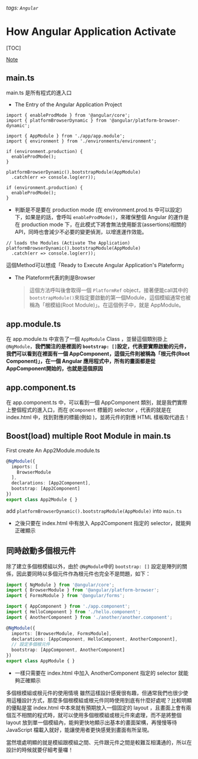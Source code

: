 ###### tags: `Angular`
# How Angular Application Activate
[TOC]


[Note](https://ithelp.ithome.com.tw/articles/10202823)
## main.ts
main.ts 是所有程式的進入口
- The Entry of the Angular Application Project
```typescript=
import { enableProdMode } from '@angular/core';
import { platformBrowserDynamic } from '@angular/platform-browser-dynamic';

import { AppModule } from './app/app.module';
import { environment } from './environments/environment';

if (environment.production) {
  enableProdMode();
}

platformBrowserDynamic().bootstrapModule(AppModule)
  .catch(err => console.log(err));
```

```typescript=
if (environment.production) {
  enableProdMode();
}
```
- 判斷是不是要在 production mode (在 environment.prod.ts 中可以設定)下，如果是的話，會呼叫 `enableProdMode()`，來確保整個 Angular 的運作是在 production mode 下，在此模式下將會無法使用斷言(assertions)相關的API，同時也會減少不必要的變更偵測，以增進運作效能。


```typescript=
// loads the Modules (Activate The Application)
platformBrowserDynamic().bootstrapModule(AppModule)
  .catch(err => console.log(err));
```
這個Method可以想成「Ready to Execute Angular Application's Plateform」
- The Plateform代表的則是Browser
    > 這個方法呼叫後會取得一個 `PlatformRef` object，接著便能call其中的` bootstrapModule()`來指定要啟動的第一個Module，這個模組通常也被稱為「根模組(Root Module)」。在這個例子中，就是 AppModule。

## app.module.ts
在 app.module.ts 中宣告了一個 `AppModule` Class ，並替這個類別掛上 `@NgModule`，**我們關注的是裡面的 `bootstrap: []`設定，代表要實際啟動的元件，我們可以看到在裡面有一個 AppComponent，這個元件則被稱為「根元件(Root Component)」，在一個 Angular 應用程式中，所有的畫面都是從AppComponent開始的，也就是這個原因**

## app.component.ts
在 app.component.ts 中，可以看到一個 AppComponent 類別，就是我們實際上整個程式的進入口，而在 `@Component` 標籤的 selector ，代表的就是在index.html 中，找到對應的標籤(例如 <app-root></app-root>)，並將元件的對應 HTML 樣板取代過去！



## Boost(load) multiple Root Module in main.ts 


First create An App2Module.module.ts
```typescript
@NgModule({
  imports: [
    BrowserModule
  ],
  declarations: [App2Component],
  bootstrap: [App2Component]
})
export class App2Module { }
```


add `platformBrowserDynamic().bootstrapModule(AppModule)` into `main.ts`
- 之後只要在 index.html 中有放入 App2Component 指定的 selector，就能夠正確顯示

## 同時啟動多個根元件
除了建立多個根模組以外，由於 `@NgModule`中的 `bootstrap: []` 設定是陣列的關係，因此要同時以多個元件作為根元件也完全不是問題，如下：
```typescript
import { NgModule } from '@angular/core';
import { BrowserModule } from '@angular/platform-browser';
import { FormsModule } from '@angular/forms';

import { AppComponent } from './app.component';
import { HelloComponent } from './hello.component';
import { AnotherComponent } from './another/another.component';

@NgModule({
  imports: [BrowserModule, FormsModule],
  declarations: [AppComponent, HelloComponent, AnotherComponent],
  // 設定多個根元件
  bootstrap: [AppComponent, AnotherComponent]
})
export class AppModule { }
```
- 一樣只需要在 index.html 中加入 AnotherComponent 指定的 selector 就能夠正確顯示

多個根模組或根元件的使用情境
雖然這樣設計感覺很有趣，但通常我們也很少使用這種設計方式，那麼多個根模組或根元件同時使用到底有什麼好處呢？比較明顯的優點是當 index.html 中本來就有預期放入一個固定的 layout ，且畫面上會有兩個互不相關的程式時，就可以使用多個根模組或根元件來處理，而不是將整個 layout 放到單一個模組內，能夠更快地顯示出基本的畫面架構，再慢慢等待 JavaScript 檔載入就好，能讓使用者更快感覺到畫面有所呈現。

當然壞處明顯的就是模組跟模組之間、元件跟元件之間是較難互相溝通的，所以在設計的時候就要仔細考量囉！
